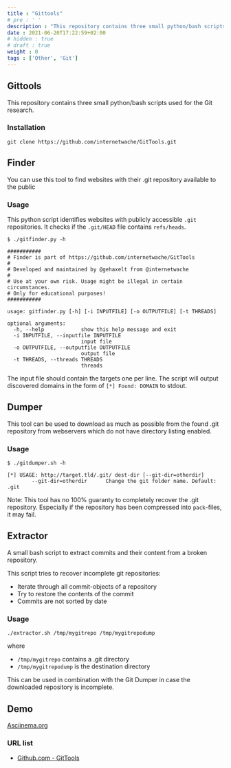 ```yaml
---
title : "Gittools"
# pre : ' '
description : "This repository contains three small python/bash scripts used for the Git research."
date : 2021-06-20T17:22:59+02:00
# hidden : true
# draft : true
weight : 0
tags : ['Other', 'Git']
---
```


## Gittools

This repository contains three small python/bash scripts used for the Git research.

### Installation

```plain
git clone https://github.com/internetwache/GitTools.git
```

## Finder

You can use this tool to find websites with their .git repository available to the public

### Usage

This python script identifies websites with publicly accessible `.git` repositories. It checks if the `.git/HEAD` file contains `refs/heads`.

```plain
$ ./gitfinder.py -h

###########
# Finder is part of https://github.com/internetwache/GitTools
#
# Developed and maintained by @gehaxelt from @internetwache
#
# Use at your own risk. Usage might be illegal in certain circumstances.
# Only for educational purposes!
###########

usage: gitfinder.py [-h] [-i INPUTFILE] [-o OUTPUTFILE] [-t THREADS]

optional arguments:
  -h, --help            show this help message and exit
  -i INPUTFILE, --inputfile INPUTFILE
                        input file
  -o OUTPUTFILE, --outputfile OUTPUTFILE
                        output file
  -t THREADS, --threads THREADS
                        threads
```

The input file should contain the targets one per line. The script will output discovered domains in the form of `[*] Found: DOMAIN` to stdout.

## Dumper

This tool can be used to download as much as possible from the found .git repository from webservers which do not have directory listing enabled.

### Usage

```plain
$ ./gitdumper.sh -h

[*] USAGE: http://target.tld/.git/ dest-dir [--git-dir=otherdir]
        --git-dir=otherdir      Change the git folder name. Default: .git
```

Note: This tool has no 100% guaranty to completely recover the .git repository. Especially if the repository has been compressed into `pack`-files, it may fail.

## Extractor

A small bash script to extract commits and their content from a broken repository.

This script tries to recover incomplete git repositories:

* Iterate through all commit-objects of a repository
* Try to restore the contents of the commit
* Commits are not sorted by date

### Usage

```plain
./extractor.sh /tmp/mygitrepo /tmp/mygitrepodump
```

where

* `/tmp/mygitrepo` contains a .git directory
* `/tmp/mygitrepodump` is the destination directory

This can be used in combination with the Git Dumper in case the downloaded repository is incomplete.

## Demo

[Asciinema.org](https://asciinema.org/a/24072)

### URL list

* [Github.com - GitTools](https://github.com/internetwache/GitTools)
